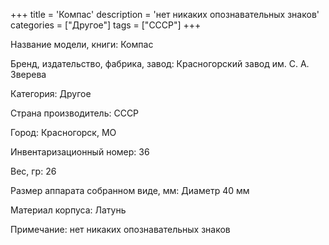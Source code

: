+++
title = 'Компас'
description = 'нет никаких опознавательных знаков'
categories = ["Другое"]
tags = ["СССР"]
+++

Название модели, книги: Компас

Бренд, издательство, фабрика, завод: Красногорский завод им. С. А. Зверева

Категория: Другое

Страна производитель: СССР

Город: Красногорск, МО

Инвентаризационный номер: 36

Вес, гр: 26

Размер аппарата  собранном виде, мм: Диаметр 40 мм

Материал корпуса: Латунь

Примечание: нет никаких опознавательных знаков

